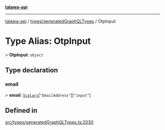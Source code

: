 [**talawa-api**](../../../README.md)

***

[talawa-api](../../../modules.md) / [types/generatedGraphQLTypes](../README.md) / OtpInput

# Type Alias: OtpInput

\> **OtpInput**: `object`

## Type declaration

### email

\> **email**: [`Scalars`](Scalars.md)\[`"EmailAddress"`\]\[`"input"`\]

## Defined in

[src/types/generatedGraphQLTypes.ts:2030](https://github.com/PalisadoesFoundation/talawa-api/blob/3a5276aff43f5de4f7fab3ec9683a420dcdc7a06/src/types/generatedGraphQLTypes.ts#L2030)
